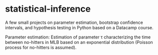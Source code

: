 # statistical-inference
A few small projects on parameter estimation, bootstrap confidence intervals, and hypothesis testing in Python based on a Datacamp course.

Parameter estimation: Estimation of parameter τ characterizing the time between no-hitters in MLB based on an exponential distribution (Poisson process for no-hitters is assumed).
